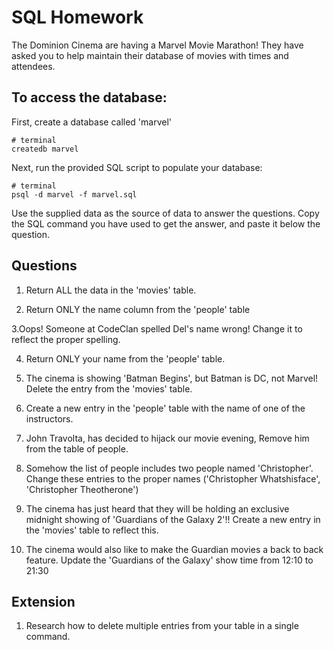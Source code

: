 # SQL Homework

The Dominion Cinema are having a Marvel Movie Marathon! They have asked you to help maintain their database of movies with times and attendees.

## To access the database:

First, create a database called 'marvel'

```
# terminal
createdb marvel
```

Next, run the provided SQL script to populate your database:

```
# terminal
psql -d marvel -f marvel.sql
```

Use the supplied data as the source of data to answer the questions.  Copy the SQL command you have used to get the answer, and paste it below the question.

## Questions

1. Return ALL the data in the 'movies' table.

2. Return ONLY the name column from the 'people' table

3.Oops! Someone at CodeClan spelled Del's name wrong! Change it to reflect the proper spelling.

4. Return ONLY your name from the 'people' table.

5. The cinema is showing 'Batman Begins', but Batman is DC, not Marvel! Delete the entry from the 'movies' table.

6. Create a new entry in the 'people' table with the name of one of the instructors.

7. John Travolta, has decided to hijack our movie evening, Remove him from the table of people.

8. Somehow the list of people includes two people named 'Christopher'. Change these entries to the proper names ('Christopher Whatshisface', 'Christopher Theotherone')

9. The cinema has just heard that they will be holding an exclusive midnight showing of 'Guardians of the Galaxy 2'!! Create a new entry in the 'movies' table to reflect this.

10. The cinema would also like to make the Guardian movies a back to back feature. Update the 'Guardians of the Galaxy' show time from 12:10 to 21:30

## Extension

1. Research how to delete multiple entries from your table in a single command.
